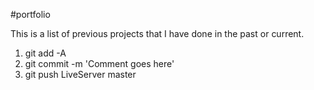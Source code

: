 #portfolio

This is a list of previous projects that I have done in the past or current. 

1. git add -A
2. git commit -m 'Comment goes here'
3. git push LiveServer master
